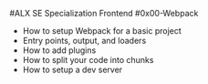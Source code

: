 #ALX SE Specialization Frontend #0x00-Webpack

- How to setup Webpack for a basic project
- Entry points, output, and loaders
- How to add plugins
- How to split your code into chunks
- How to setup a dev server
